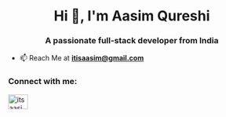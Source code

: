 <h1 align="center">Hi 👋, I'm Aasim Qureshi</h1>
<h3 align="center">A passionate full-stack developer from India</h3>

- 📫 Reach Me at **itisaasim@gmail.com**

<h3 align="left">Connect with me:</h3>
<p align="left">
<a href="https://linkedin.com/in/itsaasim" target="blank"><img align="center" src="https://raw.githubusercontent.com/rahuldkjain/github-profile-readme-generator/master/src/images/icons/Social/linked-in-alt.svg" alt="itsaasim" height="30" width="40" /></a>
</p>
